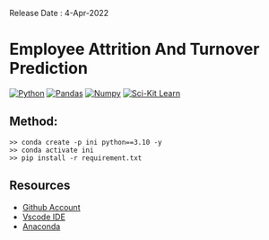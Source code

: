 Release Date : 4-Apr-2022

# Employee Attrition And Turnover Prediction
[![Python](https://img.shields.io/pypi/pyversions/tensorflow.svg?style=plastic)](https://badge.fury.io/py/tensorflow)
[![Pandas]()](https://pandas.pydata.org/getting_started.html)
[![Numpy]()](https://numpy.org/install/)
[![Sci-Kit Learn]()](https://scikit-learn.org/stable/install.html)

## Method:
```Conda
>> conda create -p ini python==3.10 -y
>> conda activate ini 
>> pip install -r requirement.txt 
```

## Resources
- [Github Account](https://github.com/HenilJain)
- [Vscode IDE](https://code.visualstudio.com/)
- [Anaconda](https://www.anaconda.com/)





